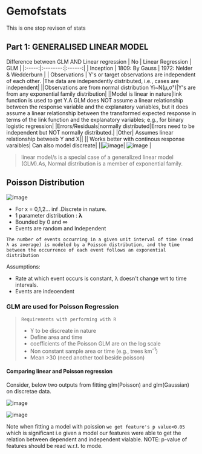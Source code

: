 # Gemofstats
This is one stop revison of stats

## Part 1: GENERALISED LINEAR  MODEL

Difference between  GLM AND Linear regression 
| No |  Linear Regression  | GLM |
|:-----:|:--------:|:------:|
| Inception   |  1809: By Gauss  | 1972: Nelder & Wedderburn  |
| Observations   | Y's or target observations are independent of each other. |The data  are independently distributed, i.e., cases are independent|
||Observations are from normal distribution Yi~N(µ,σ²)|Y's are from any exponential family distribution|
||Model is linear in nature|link function is used to get Y.A GLM does NOT assume a linear relationship between the response variable and the explanatory variables, but it does assume a linear relationship between the transformed expected response in terms of the link function and the explanatory variables; e.g., for binary logistic regression|
|Errors/Residuals|normally distributed|Errors need to be independent but NOT normally distributed.|
|Other| Assumes linear relationship betweeb Y and X||
|| Works better with continous response varaibles| Can also model discreate|
||![image](https://user-images.githubusercontent.com/32023419/213543774-67e5fa77-f948-46ab-b840-6af11edff039.png)| ![image](https://user-images.githubusercontent.com/32023419/213536545-d0d014d6-535d-4923-a529-e225d4ba28ed.png) |

> linear model/s is a special case of a generalized linear model (GLM).As, Normal distribution is a member of exponential family.

## Poisson Distribution
![image](https://user-images.githubusercontent.com/32023419/213757298-50bee756-b7b6-460e-a702-9e41dfca379c.png)


* For x = 0,1,2... inf .Discrete in nature.
* 1 parameter distribution : __λ__
* Bounded by 0 and ∞
* Events are random and Independent

`The number of events occurring in a given unit interval of time (read λ as average) is modeled by a Poisson distribution, and the time between the occurrence of each event follows an exponential distribution`

Assumptions:
* Rate at which event occurs is constant, λ doesn't change wrt to time intervals.
* Events are indeoendent 

### GLM are used for Poisson Regression

> `Requirements with performing with R`
> * Y to be discreate in nature
> * Define area and time
> * coefficients of the Poisson GLM are on the log scale
> * Non constant sample area or time (e.g., trees km<sup>-1</sup>)
> * Mean >30 (need another tool beside poisson)

#### Comparing linear and Poisson regression
Consider, below two outputs from fitting glm(Poisson) and glm(Gaussian) on discretae data.

![image](https://user-images.githubusercontent.com/32023419/213831264-0bd40167-5085-47f9-bf51-582ed4515bd5.png)

![image](https://user-images.githubusercontent.com/32023419/213831285-2c934dee-038d-46bc-92be-01d6d2e2c773.png)

Note when fitting a model with poission `we get feature's p value<0.05` which is significant i.e given a model our features were able to get the relation between
dependent and independent vialable. NOTE: p-value of features should be read w.r.t. to mode.


